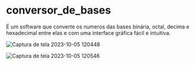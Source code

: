 # conversor_de_bases
É um software que converte os numeros das bases
binária, octal, decima e hexadecimal entre elas
e com uma interface gráfica fácil e intuitiva.

![Captura de tela 2023-10-05 120448](https://github.com/RafaelViktor29/conversor_de_bases/assets/140008922/21540f4d-fe3c-44d6-aada-391ae8d94e70)

![Captura de tela 2023-10-05 120546](https://github.com/RafaelViktor29/conversor_de_bases/assets/140008922/641b79c0-4e49-4d63-aa80-d2e87f58f2dc)
